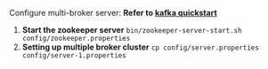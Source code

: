 Configure multi-broker server: **Refer to [kafka quickstart](https://kafka.apache.org/quickstart)**
1. **Start the zookeeper server**
`bin/zookeeper-server-start.sh config/zookeeper.properties`
1. **Setting up multiple broker cluster**
`cp config/server.properties config/server-1.properties`

